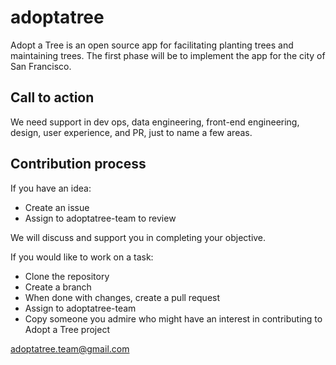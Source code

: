 # adoptatree
Adopt a Tree is an open source app for facilitating planting trees and maintaining trees. The first phase will be to implement the app for the city of San Francisco.

## Call to action
We need support in dev ops, data engineering, front-end engineering, design, user experience, and PR, just to name a few areas.

## Contribution process
If you have an idea:

- Create an issue
- Assign to adoptatree-team to review

We will discuss and support you in completing your objective.

If you would like to work on a task:

- Clone the repository
- Create a branch
- When done with changes, create a pull request
- Assign to adoptatree-team
- Copy someone you admire who might have an interest in contributing to Adopt a Tree project

adoptatree.team@gmail.com
